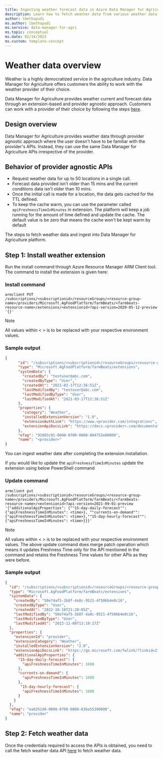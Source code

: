 ```yaml
---
title: Ingesting weather forecast data in Azure Data Manager for Agriculture
description: Learn how to fetch weather data from various weather data providers through extensions and provider Agnostic APIs.
author: lbethapudi
ms.author: lbethapudi
ms.service: data-manager-for-agri
ms.topic: conceptual
ms.date: 02/14/2023
ms.custom: template-concept
---
```


# Weather data overview

Weather is a highly democratized service in the agriculture industry. Data Manager for Agriculture offers customers the ability to work with the weather provider of their choice. 

Data Manager for Agriculture provides weather current and forecast data through an extension-based and provider agnostic approach. Customers can work with a provider of their choice by following the steps [here](./how-to-write-weather-extension.md). 

## Design overview

Data Manager for Agriculture provides weather data through provider agnostic approach where the user doesn't have to be familiar with the provider's APIs. Instead, they can use the same Data Manager for Agriculture APIs irrespective of the provider. 

## Behavior of provider agnostic APIs

* Request weather data for up to 50 locations in a single call.
* Forecast data provided isn't older than 15 mins and the current conditions data isn't older than 10 mins.
* Once the initial call is made for a location, the data gets cached for the TTL defined.
* To keep the cache warm, you can use the parameter called `apiFreshnessTimeInMinutes` in extension. The platform will keep a job running for the amount of time defined and update the cache. The default value is be zero that means the cache won't be kept warm by default

The steps to fetch weather data and ingest into Data Manager for Agriculture platform.

## Step 1: Install weather extension

Run the install command through Azure Resource Manager ARM Client tool. The command to install the extension is given here:

### Install command
```azurepowershell-interactive
armclient PUT /subscriptions/<subscriptionid>/resourceGroups/<resource-group-name>/providers/Microsoft.AgFoodPlatform/farmBeats/<farmbeats-resource-name>/extensions/<extensionid>?api-version=2020-05-12-preview '{}'
```
> [!NOTE]
> All values within < > is to be replaced with your respective environment values.
>

### Sample output
```json
{
      "id": "/subscriptions/<subscriptionid>/resourceGroups/<resource-group-name>/providers/Microsoft.AgFoodPlatform/farmBeats/<farmbeats-resource-name>/extensions/<extensionid>",
      "type": "Microsoft.AgFoodPlatform/farmBeats/extensions",
      "systemData": {
        "createdBy": "testuser@abc.com",
        "createdByType": "User",`        
        "createdAt": "2021-03-17T12:36:51Z",
        "lastModifiedBy": "testuser@abc.com",
        "lastModifiedByType": "User",
        "lastModifiedAt": "2021-03-17T12:36:51Z"
      },
      "properties": {
        "category": "Weather",
        "installedExtensionVersion": "1.0",
        "extensionAuthLink": "https://www.<provider.com/integration/",
        "extensionApiDocsLink": "https://docs.<provider>.com/documentation/Weather_Data/Historical_and_Climatological_Weather/latest#_daily_historical_ag_weather_v1_0"
      },
      "eTag": "92003c91-0000-0700-0000-804752e00000",
      "name": "<provider>"
}
```

You can ingest weather date after completing the extension installation.

If you would like to update the `apiFreshnessTimeInMinutes` update the extension using below PowerShell command

### Update command
```azurepowershell-interactive
armclient put /subscriptions/<subscriptionid>/resourceGroups/<resource-group-name>/providers/Microsoft.AgFoodPlatform/farmBeats/<farmbeats-resource-name>/<extensionid>?api-version=2021-09-01-preview '{"additionalApiProperties": {""15-day-daily-forecast"": {"apiFreshnessTimeInMinutes": <time>}, ""currents-on-demand"": {"apiFreshnessTimeInMinutes": <time>},""15-day-hourly-forecast"":{"apiFreshnessTimeInMinutes": <time>}}}'
```

> [!NOTE]
> All values within < > is to be replaced with your respective environment values.
> The above update command does merge patch operation which means it updates Freshness Time only for the API mentioned in the command and retains the Freshness Time values for other APIs as they were before.  

### Sample output
```json
{
  "id": "/subscriptions/<subscriptionid>/resourceGroups/<resource-group-name>/providers/Microsoft.AgFoodPlatform/farmBeats/<farmbeats-resource-name>/extensions/<extensionid>",
  "type": "Microsoft.AgFoodPlatform/farmBeats/extensions",
  "systemData": {
    "createdBy": "50e74af5-3b8f-4a8c-9521-4f506b4e0c16",
    "createdByType": "User",
    "createdAt": "2022-10-10T21:28:05Z",
    "lastModifiedBy": "50e74af5-3b8f-4a8c-9521-4f506b4e0c16",
    "lastModifiedByType": "User",
    "lastModifiedAt": "2022-11-08T13:10:17Z"
  },
  "properties": {
    "extensionId": "provider",
    "extensionCategory": "Weather",
    "installedExtensionVersion": "2.0",
    "extensionApiDocsLink": "https://go.microsoft.com/fwlink/?linkid=2192974",
    "additionalApiProperties": {
      "15-day-daily-forecast": {
        "apiFreshnessTimeInMinutes": 1600
      },
      "currents-on-demand": {
        "apiFreshnessTimeInMinutes": 1600
      },
       "15-day-hourly-forecast": {
        "apiFreshnessTimeInMinutes": 1600
      }
    }
  },
  "eTag": "ea0261d0-0000-0700-0000-636a55390000",
  "name": "provider"
}
```

## Step 2: Fetch weather data

Once the credentials required to access the APIs is obtained, you need to call the fetch weather data API [here](/rest/api/data-manager-for-agri/dataplane-version2022-11-01-preview/weather-data) to fetch weather data.
